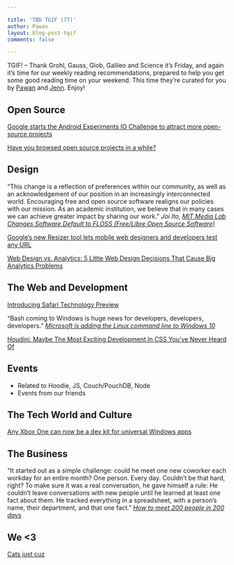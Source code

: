 ```yaml
---

title: 'TBD TGIF (77)'
author: Pawan
layout: blog-post-tgif
comments: false

---
```



TGIF! – Thank Grohl, Gauss, Glob, Galileo and Science it’s Friday, and again it’s time for our weekly reading recommendations, prepared to help you get some good reading time on your weekend. This time they’re curated for you by [Pawan](https://twitter.com/pawanmurthy92) and [Jenn](http://twitter.com/jennwrites). Enjoy!


## Open Source  
  
[Google starts the Android Experiments IO Challenge to attract more open-source projects](http://venturebeat.com/2016/03/25/google-starts-the-android-experiments-io-challenge-to-attract-more-open-source-projects/)  
  
[Have you browsed open source projects in a while?](https://github.com/explore) 


## Design
  
“This change is a reflection of preferences within our community, as well as an acknowledgement of our position in an increasingly interconnected world. Encouraging free and open source software realigns our policies with our mission. As an academic institution, we believe that in many cases we can achieve greater impact by sharing our work.”
<cite>Joi Ito, [MIT Media Lab Changes Software Default to FLOSS (Free/Libre Open Source Software)](https://medium.com/mit-media-lab/mit-media-lab-changes-software-default-to-floss-4305e478e40)</cite>
  
[Google’s new Resizer tool lets mobile web designers and developers test any URL](http://thenextweb.com/dd/2016/03/03/googles-new-resizer-tool-lets-mobile-web-designers-and-developers-test-any-url/#gref)  

[Web Design vs. Analytics: 5 Little Web Design Decisions That Cause Big Analytics Problems](https://www.orbitmedia.com/blog/web-design-analytics/)

## The Web and Development
  
[Introducing Safari Technology Preview](https://webkit.org/blog/6017/introducing-safari-technology-preview/)  

“Bash coming to Windows is huge news for developers, developers, developers.”
<cite>[Microsoft is adding the Linux command line to Windows 10](http://www.theverge.com/2016/3/30/11331014/microsoft-windows-linux-ubuntu-bash)</cite>  

[Houdini: Maybe The Most Exciting Development In CSS You’ve Never Heard Of](https://www.smashingmagazine.com/2016/03/houdini-maybe-the-most-exciting-development-in-css-youve-never-heard-of/)


## Events
- Related to Hoodie, JS, Couch/PouchDB, Node
- Events from our friends

## The Tech World and Culture
  
[Any Xbox One can now be a dev kit for universal Windows apps](http://www.theverge.com/2016/3/30/11331366/xbox-one-dev-mode-windows-apps)

## The Business
  
“It started out as a simple challenge: could he meet one new coworker each workday for an entire month? One person. Every day. Couldn’t be that hard, right? To make sure it was a real conversation, he gave himself a rule: He couldn’t leave conversations with new people until he learned at least one fact about them. He tracked everything in a spreadsheet, with a person’s name, their department, and that one fact.”
<cite>[How to meet 200 people in 200 days](https://slackhq.com/how-to-meet-200-people-in-200-days-bd4533699885#.6w6n0o6ma)</cite> 

## We <3
  
[Cats just cuz](https://www.youtube.com/watch?v=mPuAVRmV3DU)
